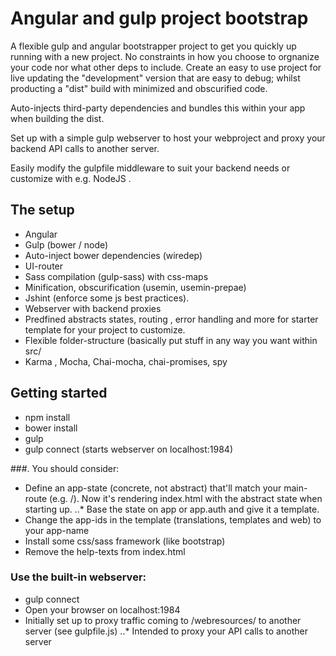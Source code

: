 # Angular and gulp project bootstrap
A flexible gulp and angular bootstrapper project to get you quickly up running with a new project. No constraints in how you choose to orgnanize your code nor what other deps to include.
Create an easy to use project for live updating the "development" version that are easy to debug; whilst producting a "dist" build with minimized and obscurified code.

Auto-injects third-party dependencies and bundles this within your app when building the dist.

Set up with a simple gulp webserver to host your webproject and proxy your backend API calls to another server.

Easily modify the gulpfile middleware to suit your backend needs or customize with e.g. NodeJS .

## The setup
 * Angular
 * Gulp (bower / node)
 * Auto-inject bower dependencies (wiredep)
 * UI-router
 * Sass compilation (gulp-sass) with css-maps
 * Minification, obscurification (usemin, usemin-prepae)
 * Jshint (enforce some js best practices).
 * Webserver with backend proxies
 * Predfined abstracts states, routing , error handling and more for starter template for your project to customize.
 * Flexible folder-structure (basically put stuff in any way you want within src/
 * Karma , Mocha, Chai-mocha, chai-promises, spy


## Getting started
 * npm install
 * bower install
 * gulp
 * gulp connect (starts webserver on localhost:1984)

###. You should consider:
 * Define an app-state (concrete, not abstract) that'll match your main-route (e.g. /). Now it's rendering index.html with the abstract state when starting up.
  ..* Base the state on app or app.auth and give it a template.
 * Change the app-ids in the template (translations, templates and web) to your app-name
 * Install some css/sass framework (like bootstrap)
 * Remove the help-texts from index.html


### Use the built-in webserver:
 * gulp connect
 * Open your browser on localhost:1984
 * Initially set up to proxy traffic coming to /webresources/ to another server (see gulpfile.js)
  ..* Intended to proxy your API calls to another server
